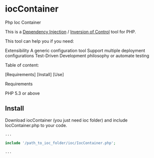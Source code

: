 iocContainer
============

Php Ioc Container

This is a [Dependency Injection](http://www.martinfowler.com/articles/injection.html) / [Inversion of Control](http://codebetter.com/jeremymiller/2005/09/13/inversion-of-control-with-the-plugin-pattern/) tool for PHP.

This tool can help you if you need:

Extensibility
A generic configuration tool
Support multiple deployment configurations
Test-Driven Development philosophy or automate testing

Table of content:

[Requirements]
[Install]
[Use]


Requirements

PHP 5.3 or above

Install
-------

Download iocContainer (you just need ioc folder) and include IocContainer.php to your code.

```php
...

include '/path_to_ioc_folder/ioc/IocContainer.php';

...
```
